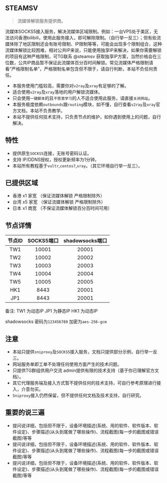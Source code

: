 ## STEAMSV 

> 流媒体解锁服务提供商。

流媒体SOCKS5接入服务，解决流媒体区域限制。例如：一台VPS处于美区，无法访问香港bilibili，使用此服务接入，即可解除限制。（自行举一反三）；但有些流媒体除了地区限制还会有账号限制、IP限制等等，可能会出现多个限制组合，这种流媒体解锁比较困难，相对公共IP来说，只能使用独享IP来解决，如果你需要解锁的项目有这种严格限制，可TG联系 @steamsv 获取独享IP方案，当然价格会在三位数，公共IP商品暂不保证此流媒体百分百时间解锁。常见流媒体严格限制请看“严格限制名单”，严格限制名单包含但不限于，请自行判断，本站不负任何责任。

- 本服务使用门槛较高，需要你对`v2ray`及`xray`有足够的了解。
- 适合使用`v2ray`及`xray`落地的用户解锁流媒体。
- 只会使用`一键脚本`的且`不愿意学习`的人不适合使用此服务，请直接`关闭网站`。
- 本服务极度依赖`outbounds`跟`routing`模块，如不懂，自行查看`v2ray`及`xray`官方文档，本站不负责教学。
- 本站不提供任何技术支持，只负责节点的维护，如你遇到使用上的问题，自行解决。

## 特性

- 提供原生`SOCKS5`连接，无账号密码认证。
- 支持 IP/DDNS授权，授权更新频率为1分钟。
- 本站所有教程基于`vultr`,`centos7`,`xray`。（其它环境自行举一反三）。

## 已提供区域
  - 香港 x1 家宽 （保证流媒体解锁 严格限制除外）
  - 台湾 x5 家宽 （保证流媒体解锁 严格限制除外）
  - 日本 x1 商宽 （不保证流媒体解锁百分百时间可用）

## 节点详情
|  节点ID  |  SOCKS5端口  |  shadowsocks端口  |
|  :----:  |  :----:  |  :----:  |
| TW1  | 10001 | 20001 |  |
| TW2  | 10002 | 20002 |
| TW3  | 10003 | 20003 |
| TW4  | 10004 | 20004 |
| TW5  | 10005 | 20005 |
| HK1  | 8443 | 20001 |
| JP1  | 8443 | 20001 |

备注: 
TW1 为动态IP
JP1 为静态IP
HK1 为动态IP

shadowsocks 
密码为`123456789` 
加密为`aes-256-gcm`



## 注意

- 本站只提供`sniproxy`及`SOCKS5`接入服务，文档只提供部分示例，自行举一反三。
- 网站服务单即工单不处理任何使用方面产生的技术问题。
- 只提供TG群组供用户交流 admin提供有限的技术支持（基于你已理解官方文档）。
- 其它代理服务端及接入方式暂不提供任何的技术支持，可自行参考原理进行接入，介意勿买。
- `Sniproxy`接入仍然保留，但不提供任何文档及技术支持，自行研究。

## 重要的说三遍

- 提问说详细，包括但不限于，设备环境描述(系统、用的软件、软件版本、软件设定)、步骤描述(从头到尾做了哪些操作)、流程截图(每一步的截图或错误截图)等等
- 提问说详细，包括但不限于，设备环境描述(系统、用的软件、软件版本、软件设定)、步骤描述(从头到尾做了哪些操作)、流程截图(每一步的截图或错误截图)等等
- 提问说详细，包括但不限于，设备环境描述(系统、用的软件、软件版本、软件设定)、步骤描述(从头到尾做了哪些操作)、流程截图(每一步的截图或错误截图)等等
